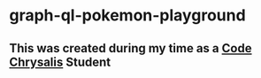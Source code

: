 # graph-ql-pokemon-playground
## This was created during my time as a [Code Chrysalis](https://codechrysalis.io) Student